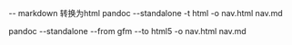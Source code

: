 
-- markdown 转换为html
pandoc --standalone  -t html -o nav.html nav.md

pandoc --standalone --from gfm --to html5 -o nav.html nav.md
